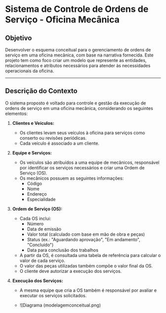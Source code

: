 # Sistema de Controle de Ordens de Serviço - Oficina Mecânica

## Objetivo
Desenvolver o esquema conceitual para o gerenciamento de ordens de serviço em uma oficina mecânica, com base na narrativa fornecida. Este projeto tem como foco criar um modelo que represente as entidades, relacionamentos e atributos necessários para atender às necessidades operacionais da oficina.

---

## Descrição do Contexto
O sistema proposto é voltado para controle e gestão da execução de ordens de serviço em uma oficina mecânica, considerando os seguintes elementos:

1. **Clientes e Veículos:**
   - Os clientes levam seus veículos à oficina para serviços como conserto ou revisões periódicas.
   - Cada veículo é associado a um cliente.

2. **Equipe e Serviços:**
   - Os veículos são atribuídos a uma equipe de mecânicos, responsável por identificar os serviços necessários e criar uma Ordem de Serviço (OS).
   - Os mecânicos possuem as seguintes informações:
     - Código
     - Nome
     - Endereço
     - Especialidade

3. **Ordem de Serviço (OS):**
   - Cada OS inclui:
     - Número
     - Data de emissão
     - Valor total (calculado com base em mão de obra e peças)
     - Status (ex.: "Aguardando aprovação", "Em andamento", "Concluído")
     - Data para conclusão dos trabalhos
   - A partir da OS, é consultada uma tabela de referência para calcular o valor de cada serviço.
   - O valor das peças utilizadas também compõe o valor final da OS.
   - O cliente deve autorizar a execução dos serviços.

4. **Execução dos Serviços:**
   - A mesma equipe que cria a OS também é responsável por avaliar e executar os serviços solicitados.
  
   - ![Diagrama (modelagemconceitual.png)


